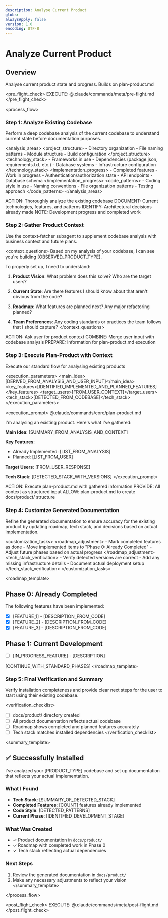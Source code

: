 ```yaml
---
description: Analyse Current Product
globs:
alwaysApply: false
version: 1.0
encoding: UTF-8
---
```


# Analyze Current Product

## Overview

Analyse current product state and progress. Builds on plan-product.md

<pre_flight_check>
  EXECUTE: @.claude/commands/meta/pre-flight.md
</pre_flight_check>

<process_flow>

<step number="1" name="analyze_existing_codebase">

### Step 1: Analyze Existing Codebase

Perform a deep codebase analysis of the current codebase to understand current state before documentation purposes.

<analysis_areas>
  <project_structure>
    - Directory organization
    - File naming patterns
    - Module structure
    - Build configuration
  </project_structure>
  <technology_stack>
    - Frameworks in use
    - Dependencies (package.json, requirements.txt, etc.)
    - Database systems
    - Infrastructure configuration
  </technology_stack>
  <implementation_progress>
    - Completed features
    - Work in progress
    - Authentication/authorization state
    - API endpoints
    - Database schema
  </implementation_progress>
  <code_patterns>
    - Coding style in use
    - Naming conventions
    - File organization patterns
    - Testing approach
  </code_patterns>
</analysis_areas>

<instructions>
  ACTION: Thoroughly analyze the existing codebase
  DOCUMENT: Current technologies, features, and patterns
  IDENTIFY: Architectural decisions already made
  NOTE: Development progress and completed work
</instructions>

</step>

<step number="2" subagent="context-fetcher" name="gather_product_context">

### Step 2: Gather Product Context

Use the context-fetcher subagent to supplement codebase analysis with business context and future plans.

<context_questions>
  Based on my analysis of your codebase, I can see you're building [OBSERVED_PRODUCT_TYPE].

  To properly set up, I need to understand:

  1. **Product Vision**: What problem does this solve? Who are the target users?

  2. **Current State**: Are there features I should know about that aren't obvious from the code?

  3. **Roadmap**: What features are planned next? Any major refactoring planned?

  4. **Team Preferences**: Any coding standards or practices the team follows that I should capture?
</context_questions>

<instructions>
  ACTION: Ask user for product context
  COMBINE: Merge user input with codebase analysis
  PREPARE: Information for plan-product.md execution
</instructions>

</step>

<step number="3" name="execute_plan_product">

### Step 3: Execute Plan-Product with Context

Execute our standard flow for analysing existing products

<execution_parameters>
  <main_idea>[DERIVED_FROM_ANALYSIS_AND_USER_INPUT]</main_idea>
  <key_features>[IDENTIFIED_IMPLEMENTED_AND_PLANNED_FEATURES]</key_features>
  <target_users>[FROM_USER_CONTEXT]</target_users>
  <tech_stack>[DETECTED_FROM_CODEBASE]</tech_stack>
</execution_parameters>

<execution_prompt>
  @.claude/commands/core/plan-product.md

  I'm analysing an existing product. Here's what I've gathered:

  **Main Idea**: [SUMMARY_FROM_ANALYSIS_AND_CONTEXT]

  **Key Features**:
  - Already Implemented: [LIST_FROM_ANALYSIS]
  - Planned: [LIST_FROM_USER]

  **Target Users**: [FROM_USER_RESPONSE]

  **Tech Stack**: [DETECTED_STACK_WITH_VERSIONS]
</execution_prompt>

<instructions>
  ACTION: Execute plan-product.md with gathered information
  PROVIDE: All context as structured input
  ALLOW: plan-product.md to create docs/product/ structure
</instructions>

</step>

<step number="4" name="customize_generated_files">

### Step 4: Customize Generated Documentation

Refine the generated documentation to ensure accuracy for the existing product by updating roadmap, tech stack, and decisions based on actual implementation.

<customization_tasks>
  <roadmap_adjustment>
    - Mark completed features as done
    - Move implemented items to "Phase 0: Already Completed"
    - Adjust future phases based on actual progress
  </roadmap_adjustment>
  <tech_stack_verification>
    - Verify detected versions are correct
    - Add any missing infrastructure details
    - Document actual deployment setup
  </tech_stack_verification>
</customization_tasks>

<roadmap_template>
  ## Phase 0: Already Completed

  The following features have been implemented:

  - [x] [FEATURE_1] - [DESCRIPTION_FROM_CODE]
  - [x] [FEATURE_2] - [DESCRIPTION_FROM_CODE]
  - [x] [FEATURE_3] - [DESCRIPTION_FROM_CODE]

  ## Phase 1: Current Development

  - [ ] [IN_PROGRESS_FEATURE] - [DESCRIPTION]

  [CONTINUE_WITH_STANDARD_PHASES]
</roadmap_template>


</step>

<step number="5" name="final_verification">

### Step 5: Final Verification and Summary

Verify installation completeness and provide clear next steps for the user to start using their existing codebase.

<verification_checklist>
  - [ ] docs/product/ directory created
  - [ ] All product documentation reflects actual codebase
  - [ ] Roadmap shows completed and planned features accurately
  - [ ] Tech stack matches installed dependencies
</verification_checklist>

<summary_template>
  ## ✅ Successfully Installed

  I've analyzed your [PRODUCT_TYPE] codebase and set up documentation that reflects your actual implementation.

  ### What I Found

  - **Tech Stack**: [SUMMARY_OF_DETECTED_STACK]
  - **Completed Features**: [COUNT] features already implemented
  - **Code Style**: [DETECTED_PATTERNS]
  - **Current Phase**: [IDENTIFIED_DEVELOPMENT_STAGE]

  ### What Was Created

  - ✓ Product documentation in `docs/product/`
  - ✓ Roadmap with completed work in Phase 0
  - ✓ Tech stack reflecting actual dependencies

  ### Next Steps

  1. Review the generated documentation in `docs/product/`
  2. Make any necessary adjustments to reflect your vision
</summary_template>


</step>

</process_flow>

<post_flight_check>
  EXECUTE: @.claude/commands/meta/post-flight.md
</post_flight_check>

